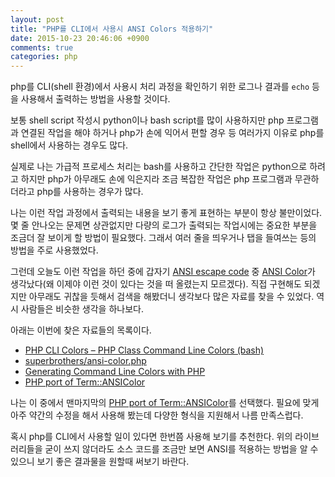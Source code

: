 ```yaml
---
layout: post
title: "PHP를 CLI에서 사용시 ANSI Colors 적용하기"
date: 2015-10-23 20:46:06 +0900
comments: true
categories: php
---
```

php를 CLI(shell 환경)에서 사용시 처리 과정을 확인하기 위한 로그나 결과를 `echo` 등을 사용해서 출력하는 방법을 사용할 것이다.

보통 shell script 작성시 python이나 bash script를 많이 사용하지만 php 프로그램과 연결된 작업을 해야 하거나 php가 손에 익어서 편할 경우 등 여러가지 이유로 php를 shell에서 사용하는 경우도 많다.

실제로 나는 가급적 프로세스 처리는 bash를 사용하고 간단한 작업은 python으로 하려고 하지만 php가 아무래도 손에 익은지라 조금 복잡한 작업은 php 프로그램과 무관하더라고 php를 사용하는 경우가 많다.

나는 이런 작업 과정에서 출력되는 내용을 보기 좋게 표현하는 부분이 항상 불만이었다. 몇 줄 안나오는 문제면 상관없지만 다량의 로그가 출력되는 작업시에는 중요한 부분을 조금더 잘 보이게 할 방법이 필요했다. 그래서 여러 줄을 띄우거나 탭을 들여쓰는 등의 방법을 주로 사용했었다.

그런데 오늘도 이런 작업을 하던 중에 갑자기 [ANSI escape code](https://en.wikipedia.org/wiki/ANSI_escape_code) 중 [ANSI Color](https://en.wikipedia.org/wiki/ANSI_escape_code#Colors)가 생각났다(왜 이제야 이런 것이 있다는 것을 떠 올렸는지 모르겠다). 직접 구현해도 되겠지만 아무래도 귀찮을 듯해서 검색을 해봤더니 생각보다 많은 자료를 찾을 수 있었다. 역시 사람들은 비슷한 생각을 하나보다.

아래는 이번에 찾은 자료들의 목록이다.

* [PHP CLI Colors – PHP Class Command Line Colors (bash)](http://www.if-not-true-then-false.com/2010/php-class-for-coloring-php-command-line-cli-scripts-output-php-output-colorizing-using-bash-shell-colors/)
* [superbrothers/ansi-color.php](https://gist.github.com/superbrothers/3431198)
* [Generating Command Line Colors with PHP](http://softkube.com/blog/generating-command-line-colors-with-php)
* [PHP port of Term::ANSIColor](http://blog.ianty.com/php/ansicolor/)

나는 이 중에서 맨마지막의 [PHP port of Term::ANSIColor](http://blog.ianty.com/php/ansicolor/)를 선택했다. 필요에 맞게 아주 약간의 수정을 해서 사용해 봤는데 다양한 형식을 지원해서 나름 만족스럽다.

혹시 php를 CLI에서 사용할 일이 있다면 한번쯤 사용해 보기를 추천한다. 위의 라이브러리들을 굳이 쓰지 않더라도 소스 코드를 조금만 보면 ANSI를 적용하는 방법을 알 수 있으니 보기 좋은 결과물을 원할때 써보기 바란다.
